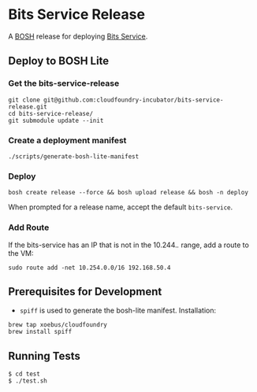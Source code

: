 # Bits Service Release

A [BOSH](http://docs.cloudfoundry.org/bosh/) release for deploying [Bits Service](https://github.com/cloudfoundry-incubator/bits-service).

## Deploy to BOSH Lite
### Get the bits-service-release

```
git clone git@github.com:cloudfoundry-incubator/bits-service-release.git
cd bits-service-release/
git submodule update --init
```

### Create a deployment manifest

```
./scripts/generate-bosh-lite-manifest

```

### Deploy

```
bosh create release --force && bosh upload release && bosh -n deploy
```
When prompted for a release name, accept the default ```bits-service```.


### Add Route
If the bits-service has an IP that is not in the 10.244.*.* range, add a route to the VM:

```
sudo route add -net 10.254.0.0/16 192.168.50.4
```

## Prerequisites for Development

* `spiff` is used to generate the bosh-lite manifest. Installation:

```
brew tap xoebus/cloudfoundry
brew install spiff
```

## Running Tests

	$ cd test
	$ ./test.sh
